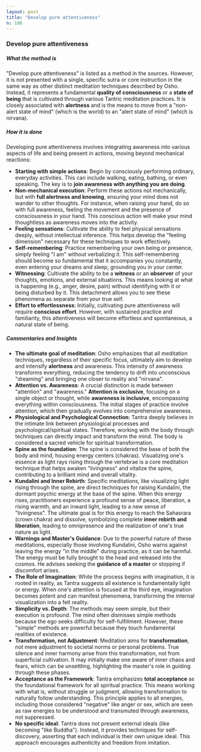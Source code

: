 ```yaml
---
layout: post
title: "Develop pure attentiveness"
n: 106
---
```

### Develop pure attentiveness

##### What the method is
"Develop pure attentiveness" is listed as a method in the sources. However, it is not presented with a single, specific sutra or core instruction in the same way as other distinct meditation techniques described by Osho. Instead, it represents a fundamental **quality of consciousness** or a **state of being** that is cultivated through various Tantric meditation practices. It is closely associated with **alertness** and is the means to move from a "non-alert state of mind" (which is the world) to an "alert state of mind" (which is nirvana).

##### How it is done
Developing pure attentiveness involves integrating awareness into various aspects of life and being present in actions, moving beyond mechanical reactions:
*   **Starting with simple actions**: Begin by consciously performing ordinary, everyday activities. This can include walking, eating, bathing, or even speaking. The key is to **join awareness with anything you are doing**.
*   **Non-mechanical execution**: Perform these actions not mechanically, but with **full alertness and knowing**, ensuring your mind does not wander to other thoughts. For instance, when raising your hand, do so with full awareness, feeling the movement and the presence of consciousness in your hand. This conscious action will make your mind thoughtless as awareness moves into the activity.
*   **Feeling sensations**: Cultivate the ability to feel physical sensations deeply, without intellectual inference. This helps develop the "feeling dimension" necessary for these techniques to work effectively.
*   **Self-remembering**: Practice remembering your own being or presence, simply feeling "I am" without verbalizing it. This self-remembering should become so fundamental that it accompanies you constantly, even entering your dreams and sleep, grounding you in your center.
*   **Witnessing**: Cultivate the ability to be a **witness** or an **observer** of your thoughts, emotions, and external situations. This means looking at what is happening (e.g., anger, desire, pain) without identifying with it or being disturbed by it. This detachment allows you to see these phenomena as separate from your true self.
*   **Effort to effortlessness**: Initially, cultivating pure attentiveness will require **conscious effort**. However, with sustained practice and familiarity, this attentiveness will become effortless and spontaneous, a natural state of being.

##### Commentaries and Insights
*   **The ultimate goal of meditation**: Osho emphasizes that all meditation techniques, regardless of their specific focus, ultimately aim to develop and intensify **alertness** and awareness. This intensity of awareness transforms everything, reducing the tendency to drift into unconscious "dreaming" and bringing one closer to reality and "nirvana".
*   **Attention vs. Awareness**: A crucial distinction is made between "attention" and "awareness." **Attention is exclusive**, focusing on a single object or thought, while **awareness is inclusive**, encompassing everything within consciousness. The initial stages of practice involve attention, which then gradually evolves into comprehensive awareness.
*   **Physiological and Psychological Connection**: Tantra deeply believes in the intimate link between physiological processes and psychological/spiritual states. Therefore, working with the body through techniques can directly impact and transform the mind. The body is considered a sacred vehicle for spiritual transformation.
*   **Spine as the foundation**: The spine is considered the base of both the body and mind, housing energy centers (chakras). Visualizing one's essence as light rays rising through the vertebrae is a core meditation technique that helps awaken "livingness" and vitalize the spine, contributing to a brilliant mind and overall vitality.
*   **Kundalini and Inner Rebirth**: Specific meditations, like visualizing light rising through the spine, are direct techniques for raising Kundalini, the dormant psychic energy at the base of the spine. When this energy rises, practitioners experience a profound sense of peace, liberation, a rising warmth, and an inward light, leading to a new sense of "livingness". The ultimate goal is for this energy to reach the Sahasrara (crown chakra) and dissolve, symbolizing complete **inner rebirth and liberation**, leading to omnipresence and the realization of one's true nature as light.
*   **Warnings and Master's Guidance**: Due to the powerful nature of these meditations, especially those involving Kundalini, Osho warns against leaving the energy "in the middle" during practice, as it can be harmful. The energy must be fully brought to the head and released into the cosmos. He advises seeking the **guidance of a master** or stopping if discomfort arises.
*   **The Role of Imagination**: While the process begins with imagination, it is rooted in reality, as Tantra suggests all existence is fundamentally light or energy. When one's attention is focused at the third eye, imagination becomes potent and can manifest phenomena, transforming the internal visualization into a felt reality.
*   **Simplicity vs. Depth**: The methods may seem simple, but their execution is profound. The mind often dismisses simple methods because the ego seeks difficulty for self-fulfillment. However, these "simple" methods are powerful because they touch fundamental realities of existence.
*   **Transformation, not Adjustment**: Meditation aims for **transformation**, not mere adjustment to societal norms or personal problems. True silence and inner harmony arise from this transformation, not from superficial cultivation. It may initially make one aware of inner chaos and fears, which can be unsettling, highlighting the master's role in guiding through these phases.
*   **Acceptance as the Framework**: Tantra emphasizes **total acceptance** as the foundational framework for all spiritual practice. This means working with what is, without struggle or judgment, allowing transformation to naturally follow understanding. This principle applies to all energies, including those considered "negative" like anger or sex, which are seen as raw energies to be understood and transmuted through awareness, not suppressed.
*   **No specific ideal**: Tantra does not present external ideals (like becoming "like Buddha"). Instead, it provides techniques for self-discovery, asserting that each individual is their own unique ideal. This approach encourages authenticity and freedom from imitation.